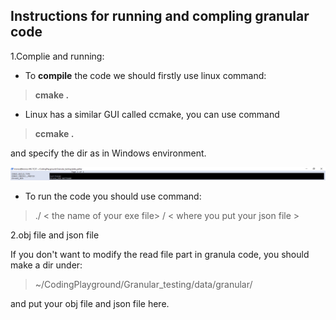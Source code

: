 ## Instructions for running and compling granular code 

1.Complie and running:

* To **compile** the code we should firstly use linux command:
> **cmake .** 

* Linux has a similar GUI called ccmake, you can use command
> **ccmake .**

  and specify the dir as in Windows environment.
  
![IMG](https://github.com/HappyLamb123/Foot-ROBOT/blob/master/img/ccmake.PNG?raw=true)
* To run the code you should use command:
> ./ < the name of your exe file> / < where you put your json file > 

2.obj file and json file 

If you don't want to modify the read file part in granula code, you should make a dir under:
> ~/CodingPlayground/Granular_testing/data/granular/

and put your obj file and json file here.
